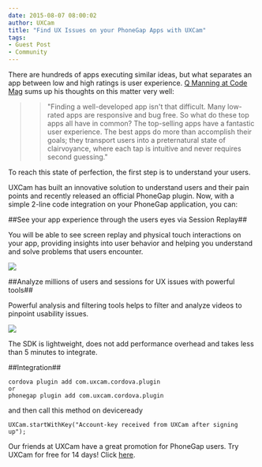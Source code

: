```yaml
---
date: 2015-08-07 08:00:02
author: UXCam
title: "Find UX Issues on your PhoneGap Apps with UXCam"
tags:
- Guest Post
- Community
---
```


There are hundreds of apps executing similar ideas, but what separates an app between low and high ratings is user experience. [Q Manning at Code Mag](http://www.codemag.com/Article/1401041) sums up his thoughts on this matter very well:

>>"Finding a well-developed app isn't that difficult. Many low-rated apps are responsive and bug free. So what do these top apps all have in common? The top-selling apps have a fantastic user experience. The best apps do more than accomplish their goals; they transport users into a preternatural state of clairvoyance, where each tap is intuitive and never requires second guessing."

To reach this state of perfection, the first step is to understand your users.

UXCam has built an innovative solution to understand users and their pain points and recently released an official PhoneGap plugin. Now, with a simple 2-line code integration on your PhoneGap application, you can:

##See your app experience through the users eyes via Session Replay##

You will be able to see screen replay and physical touch interactions on your app, providing insights into user behavior and helping you understand and solve problems that users encounter.

![](/blog/uploads/2015-08/UXCam.gif)

##Analyze millions of users and sessions for UX issues with powerful tools##

Powerful analysis and filtering tools helps to filter and analyze videos to pinpoint usability issues.

![](/blog/uploads/2015-08/Find_UX_issues.png)

The SDK is lightweight, does not add performance overhead and takes less than 5 minutes to integrate.

##Integration##

	cordova plugin add com.uxcam.cordova.plugin
	or
	phonegap plugin add com.uxcam.cordova.plugin

and then call this method on deviceready
	
	UXCam.startWithKey("Account-key received from UXCam after signing up");

Our friends at UXCam have a great promotion for PhoneGap users. Try UXCam for free for 14 days! Click [here](https://dashboard.uxcam.com/signup).
